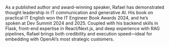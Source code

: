 As a published author and award-winning speaker, Rafael has demonstrated thought leadership in IT communication and generative AI. His book on practical IT English won the IT Engineer Book Awards 2024, and he’s spoken at Dev Summit 2024 and 2025. Coupled with his backend skills in Flask, front-end expertise in React/Next.js, and deep experience with RAG pipelines, Rafael brings both credibility and execution speed—ideal for embedding with OpenAI’s most strategic customers.
